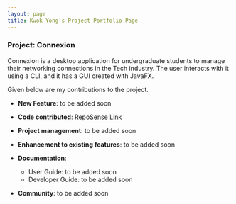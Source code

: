 ```yaml
---
layout: page
title: Kwok Yong's Project Portfolio Page
---
```


### Project: Connexion

Connexion is a desktop application for undergraduate students to manage their networking connections in the Tech industry.
The user interacts with it using a CLI, and it has a GUI created with JavaFX.

Given below are my contributions to the project.

* **New Feature**: to be added soon

* **Code contributed**: [RepoSense Link](https://nus-cs2103-ay2324s1.github.io/tp-dashboard/?search=imkwokyong&sort=groupTitle%20dsc)

* **Project management**: to be added soon
* **Enhancement to existing features**: to be added soon
* **Documentation**:
  * User Guide: to be added soon
  * Developer Guide: to be added soon
* **Community**: to be added soon
